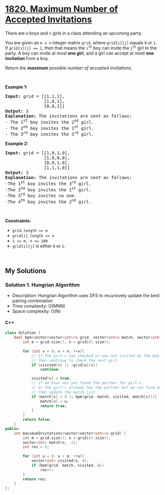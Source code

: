 # [1820. Maximum Number of Accepted Invitations](https://leetcode.com/problems/maximum-number-of-accepted-invitations/)

<div><p>There are <code>m</code> boys and <code>n</code> girls in a class attending an upcoming party.</p>

<p>You are given an <code>m x n</code> integer matrix <code>grid</code>, where <code>grid[i][j]</code> equals <code>0</code> or <code>1</code>. If <code>grid[i][j] == 1</code>, then that means the <code>i<sup>th</sup></code> boy can invite the <code>j<sup>th</sup></code> girl to the party. A boy can invite at most<strong> one girl</strong>, and a girl can accept at most <strong>one invitation</strong> from a boy.</p>

<p>Return <em>the <strong>maximum</strong> possible number of accepted invitations.</em></p>

<p>&nbsp;</p>
<p><strong>Example 1:</strong></p>

<pre><strong>Input:</strong> grid = [[1,1,1],
               [1,0,1],
               [0,0,1]]
<strong>Output:</strong> 3<strong>
Explanation:</strong> The invitations are sent as follows:
- The 1<sup>st</sup> boy invites the 2<sup>nd</sup> girl.
- The 2<sup>nd</sup> boy invites the 1<sup>st</sup> girl.
- The 3<sup>rd</sup> boy invites the 3<sup>rd</sup> girl.</pre>

<p><strong>Example 2:</strong></p>

<pre><strong>Input:</strong> grid = [[1,0,1,0],
               [1,0,0,0],
               [0,0,1,0],
               [1,1,1,0]]
<strong>Output:</strong> 3
<strong>Explanation:</strong> The invitations are sent as follows:
-The 1<sup>st</sup> boy invites the 3<sup>rd</sup> girl.
-The 2<sup>nd</sup> boy invites the 1<sup>st</sup> girl.
-The 3<sup>rd</sup> boy invites no one.
-The 4<sup>th</sup> boy invites the 2<sup>nd</sup> girl.</pre>

<p>&nbsp;</p>
<p><strong>Constraints:</strong></p>

<ul>
	<li><code>grid.length == m</code></li>
	<li><code>grid[i].length == n</code></li>
	<li><code>1 &lt;= m, n &lt;= 200</code></li>
	<li><code>grid[i][j]</code> is either <code>0</code> or <code>1</code>.</li>
</ul>

<p>&nbsp;</p>

## My Solutions
### Solution 1. Hungrian Algorithm
- Description: Hungrian Algorithm uses DFS to recursively update the best pairing combination
- Time complexity: O(MNN)
- Space complexity: O(N)

#### C++
```cpp
class Solution {
    bool bpm(vector<vector<int>>& grid, vector<int>& match, vector<int>& visited, int u){
        int m = grid.size(), n = grid[0].size();
        
        for (int v = 0; v < n; ++v){
            // if the girl-v has checked or was not invited by the boy-u,
            // then continue to check the next girl
            if (visited[v] || !grid[u][v])
                continue;

            visited[v] = true;
            // if we have not yet found the partner for girl-v, 
            // or the girl-v already has the partner but we can find another partner for her,
            // then update the match list
            if (match[v] < 0 || bpm(grid, match, visited, match[v])){
                match[v] = u;
                return true;
            }
        }
        return false;
    }
public:
    int maximumInvitations(vector<vector<int>>& grid) {
        int m = grid.size(), n = grid[0].size();
        vector<int> match(n, -1);
        int res = 0;
        
        for (int u = 0; u < m; ++u){
            vector<int> visited(n, 0);
            if (bpm(grid, match, visited, u))
                res++;
        }
        return res;
    }
};
```